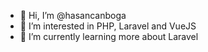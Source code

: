 - 👋 Hi, I’m @hasancanboga
- 👀 I’m interested in PHP, Laravel and VueJS
- 🌱 I’m currently learning more about Laravel


<!---
hasancanboga/hasancanboga is a ✨ special ✨ repository because its `README.md` (this file) appears on your GitHub profile.
You can click the Preview link to take a look at your changes.
--->
